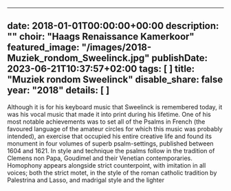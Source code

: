 
---
date: 2018-01-01T00:00:00+00:00
description: ""
choir: "Haags Renaissance Kamerkoor"
featured_image: "/images/2018-Muziek_rondom_Sweelinck.jpg"
publishDate: 2023-06-21T10:37:57+02:00
tags: [
]
title: "Muziek rondom Sweelinck"
disable_share: false
year: "2018"
details: [
]
---
Although it is for his keyboard music that Sweelinck is remembered today, it was his vocal music that made it into print during his lifetime. One of his most notable achievements was to set all of the Psalms in French (the favoured language of the amateur circles for which this music was probably intended), an exercise that occupied his entire creative life and found its monument in four volumes of superb psalm-settings, published between 1604 and 1621.
In style and technique the psalms follow in the tradition of Clemens non Papa, Goudimel and their Venetian contemporaries. Homophony appears alongside strict counterpoint, with imitation in all voices; both the strict motet, in the style of the roman catholic tradition by Palestrina and Lasso, and madrigal style and the lighter 
